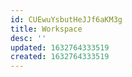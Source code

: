 ```yaml
---
id: CUEwuYsbutHeJJf6aKM3g
title: Workspace
desc: ''
updated: 1632764333519
created: 1632764333519
---
```


